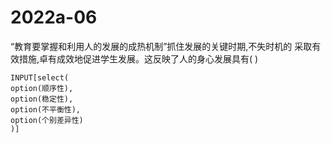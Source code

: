 # 2022a-06
“教育要掌握和利用人的发展的成热机制”抓住发展的关键时期,不失时机的
采取有效措施,卓有成效地促进学生发展。这反映了人的身心发展具有( )
```meta-bind
INPUT[select(
option(顺序性),
option(稳定性),
option(不平衡性),
option(个别差异性)
)]
```